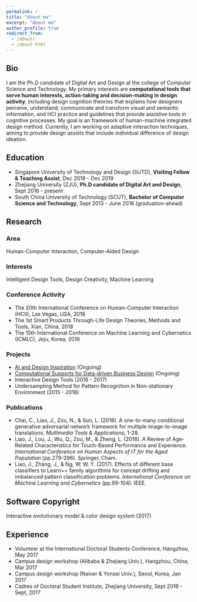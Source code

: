 ```yaml
---
permalink: /
title: "About me"
excerpt: "About me"
author_profile: true
redirect_from: 
  - /about/
  - /about.html
---
```


## Bio
I am the Ph.D candidate of Digital Art and Design at the college of Computer Science and Technology. My primary interests are   **computational tools that serve human interests, action-taking and decision-making in design activity**, including design cognition theories that explains how designers perceive, understand, communicate and transform visual and semantic information, and HCI practice and guidelines that provide assistive tools in cognitive processes. My goal is an framework of human-machine integrated design method. Currently, I am working on adaptive interaction techniques, aiming to provide design assists that include individual difference of design ideation.

## Education
- Singapore University of Technology and Design (SUTD), **Visiting Fellow & Teaching Assist**, Dec 2018 - Dec 2019
- Zhejiang University (ZJU), **Ph.D candidate of Digital Art and Design**, Sept 2016 - present
- South China University of Technology (SCUT), **Bachelor of Computer Science and Technology**, Sept 2013 - June 2016 (graduation-ahead)

## Research

### Area
Human-Computer Interaction, Computer-Aided Design

### Interests
Intelligent Design Tools, Design Creativity, Machine Learning

### Conference Activity
- The 20th International Conference on Human-Computer Interaction (HCII), Las Vegas, USA, 2018
- The 1st Smart Products Through-Life Design Theories, Methods and Tools, Xian, China, 2018
- The 15th International Conference on Machine Learning and Cybernetics (ICMLC), Jeju, Korea, 2016

### Projects
- [AI and Design Inspiration](https://github.com/jingliao132/ThoughtRender) (Ongoing)
- [Computational Supports for Data-driven Business Design](https://github.com/jingliao132/Busiwatch) (Ongoing)
- Interactive Design Tools (2016 - 2017)
- Undersampling Method for Pattern Recognition in Non-stationary Environment (2015 - 2016)

### Publications
- Chai, C., Liao, J., Zou, N., & Sun, L. (2018). A one-to-many conditional generative adversarial network framework for multiple image-to-image translations. _Multimedia Tools & Applications_, 1-28.
- Liao, J., Lou, J., Wu, Q., Zou, M., & Zheng, L. (2018). A Review of Age-Related Characteristics for Touch-Based Performance and Experience. _International Conference on Human Aspects of IT for the Aged Population_ (pp.279-296). Springer, Cham.
- Liao, J., Zhang, J., & Ng, W. W. Y. (2017). Effects of different base classifiers to Learn++ family algorithms for concept drifting and imbalanced pattern classification problems. _International Conference on Machine Learning and Cybernetics_ (pp.99-104). IEEE.

## Software Copyright
Interactive evolutionary model & color design system (2017)


## Experience
- Volunteer at the International Doctoral Students Conference, Hangzhou, May 2017
- Campus design workshop (Alibaba & Zhejiang Univ.), Hangzhou, China, Mar 2017
- Campus design workshop (Naiver & Yonsei Univ.), Seoul, Korea, Jan 2017
- Cadres of Doctoral Student Institute, Zhejiang University, Sept 2016 - Sept, 2017
